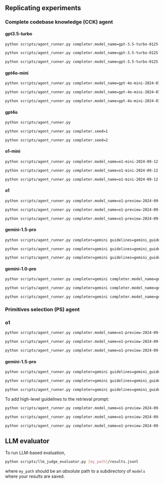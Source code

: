 ## Replicating experiments

### Complete codebase knowledge (CCK) agent

#### gpt3.5-turbo


```bash
python scripts/agent_runner.py completer.model_name=gpt-3.5-turbo-0125
```

```bash
python scripts/agent_runner.py completer.model_name=gpt-3.5-turbo-0125 completer.seed=1
```

```bash
python scripts/agent_runner.py completer.model_name=gpt-3.5-turbo-0125 completer.seed=2
```

#### gpt4o-mini


```bash
python scripts/agent_runner.py completer.model_name=gpt-4o-mini-2024-07-18
```

```bash
python scripts/agent_runner.py completer.model_name=gpt-4o-mini-2024-07-18 completer.seed=1
```

```bash
python scripts/agent_runner.py completer.model_name=gpt-4o-mini-2024-07-18 completer.seed=2
```

#### gpt4o

```bash
python scripts/agent_runner.py
```

```bash
python scripts/agent_runner.py completer.seed=1
```

```bash
python scripts/agent_runner.py completer.seed=2
```

#### o1-mini

```bash
python scripts/agent_runner.py completer.model_name=o1-mini-2024-09-12 completer.timeout=120
```

```bash
python scripts/agent_runner.py completer.model_name=o1-mini-2024-09-12 completer.timeout=120 completer.seed=1
```

```bash
python scripts/agent_runner.py completer.model_name=o1-mini-2024-09-12 completer.timeout=120 completer.seed=2
```

#### o1

```bash
python scripts/agent_runner.py completer.model_name=o1-preview-2024-09-12 completer.timeout=180
```

```bash
python scripts/agent_runner.py completer.model_name=o1-preview-2024-09-12 completer.timeout=180 completer.seed=1
```

```bash
python scripts/agent_runner.py completer.model_name=o1-preview-2024-09-12 completer.timeout=180 completer.seed=2
```


#### gemini-1.5-pro

```bash
python scripts/agent_runner.py completer=gemini guidelines=gemini_guidelines completer.gcp_project_id={your_gcp_project_id} completer.gcp_location={your_gcp_project_location, e.g.us-central1} --config-name=complete_codebase_knowledge
```

```bash
python scripts/agent_runner.py completer=gemini guidelines=gemini_guidelines completer.seed=1 completer.gcp_project_id={your_gcp_project_id} completer.gcp_location={your_gcp_project_location, e.g.us-central1} --config-name=complete_codebase_knowledge
```

```bash
python scripts/agent_runner.py completer=gemini guidelines=gemini_guidelines completer.seed=2 completer.gcp_project_id={your_gcp_project_id} completer.gcp_location={your_gcp_project_location, e.g.us-central1} --config-name=complete_codebase_knowledge
```

#### gemini-1.0-pro

```bash
python scripts/agent_runner.py completer=gemini completer.model_name=gemini-1.0-pro completer.gcp_project_id={your_gcp_project_id} completer.gcp_location=us-central1 guidelines=gemini_guidelines --config-name=complete_codebase_knowledge
```

```bash
python scripts/agent_runner.py completer=gemini completer.model_name=gemini-1.0-pro completer.seed=1 completer.gcp_project_id={your_gcp_project_id} completer.gcp_location=us-central1 guidelines=gemini_guidelines --config-name=complete_codebase_knowledge
```

```bash
python scripts/agent_runner.py completer=gemini completer.model_name=gemini-1.0-pro completer.seed=2 completer.gcp_project_id={your_gcp_project_id} completer.gcp_location=us-central1 guidelines=gemini_guidelines --config-name=complete_codebase_knowledge
```

### Primitives selection (PS) agent

### o1


```bash
python scripts/agent_runner.py completer.model_name=o1-preview-2024-09-12 completer.timeout=180 --config-name=tool_retrieval
```

```bash
python scripts/agent_runner.py completer.model_name=o1-preview-2024-09-12 completer.seed=1 completer.timeout=180 --config-name=tool_retrieval
```

```bash
python scripts/agent_runner.py completer.model_name=o1-preview-2024-09-12 completer.seed=2 completer.timeout=180 --config-name=tool_retrieval
```

#### gemini-1.5-pro

```bash
python scripts/agent_runner.py completer=gemini guidelines=gemini_guidelines completer.gcp_project_id={your_gcp_project_id} completer.gcp_location={your_gcp_project_location, e.g.us-central1} --config-name=gemini_tool_retrieval
```

```bash
python scripts/agent_runner.py completer=gemini guidelines=gemini_guidelines completer.seed=1 completer.gcp_project_id={your_gcp_project_id} completer.gcp_location={your_gcp_project_location, e.g.us-central1} --config-name=gemini_tool_retrieval
```

```bash
python scripts/agent_runner.py completer=gemini guidelines=gemini_guidelines completer.seed=2 completer.gcp_project_id={your_gcp_project_id} completer.gcp_location={your_gcp_project_location, e.g.us-central1} --config-name=gemini_tool_retrieval
```

To add high-level guidelines to the retrieval prompt:

```bash
python scripts/agent_runner.py completer.model_name=o1-preview-2024-09-12 completer.timeout=180 --config-name=guideline_tool_retrieval
```

```bash
python scripts/agent_runner.py completer.model_name=o1-preview-2024-09-12 completer.seed=1 completer.timeout=180 --config-name=guideline_tool_retrieval
```

```bash
python scripts/agent_runner.py completer.model_name=o1-preview-2024-09-12 completer.seed=2 completer.timeout=180 --config-name=guideline_tool_retrieval
```

## LLM evaluator

To run LLM-based evaluation,

```bash
python scripts/llm_judge_evaluator.py [my_path]/results.jsonl
```
where `my_path` should be an *absolute* path to a subdirectory of `models` where your results are saved.
